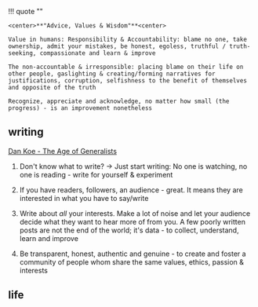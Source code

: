 
!!! quote ""

    <center>**"Advice, Values & Wisdom"**<center>

    Value in humans: Responsibility & Accountability: blame no one, take ownership, admit your mistakes, be honest, egoless, truthful / truth-seeking, compassionate and learn & improve

    The non-accountable & irresponsible: placing blame on their life on other people, gaslighting & creating/forming narratives for justifications, corruption, selfishness to the benefit of themselves and opposite of the truth
    
    Recognize, appreciate and acknowledge, no matter how small (the progress) - is an improvement nonetheless


## writing

[Dan Koe - The Age of Generalists](https://www.youtube.com/watch?v=KTgakWW0Rzw&t=384s&ab_channel=DanKoe)

1. Don't know what to write? -> Just start writing: No one is watching, no one is reading - write for yourself & experiment

2. If you have readers, followers, an audience - great. It means they are interested in what you have to say/write

3. Write about *all* your interests. Make a lot of noise and let your audience decide what they want to hear more of from you. A few poorly written posts are not the end of the world; it's data - to collect, understand, learn and improve

4. Be transparent, honest, authentic and genuine - to create and foster a community of people whom share the same values, ethics, passion & interests


## life


